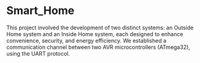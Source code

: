 # Smart_Home
 This project involved the development of two distinct systems: an Outside Home system and an Inside Home system, each designed to enhance convenience, security, and energy efficiency. We established a communication channel between two AVR microcontrollers (ATmega32), using the UART protocol.
